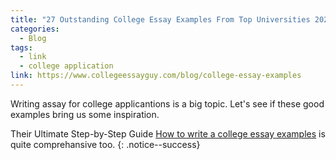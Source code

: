 ```yaml
---
title: "27 Outstanding College Essay Examples From Top Universities 2021"
categories:
  - Blog
tags:
  - link
  - college application
link: https://www.collegeessayguy.com/blog/college-essay-examples
---
```


Writing assay for college applicantions is a big topic. Let's see if these good examples bring us some inspiration.

Their Ultimate Step-by-Step Guide [How to write a college essay examples](https://www.collegeessayguy.com/blog/how-to-write-a-college-essay) is quite comprehansive too.
{: .notice--success}
